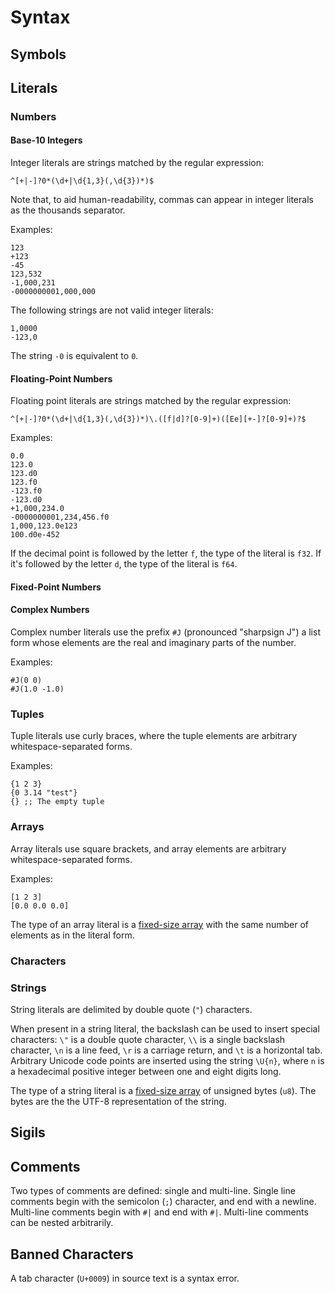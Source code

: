 # Syntax

## Symbols

## Literals

### Numbers

#### Base-10 Integers

Integer literals are strings matched by the regular expression:

```
^[+|-]?0*(\d+|\d{1,3}(,\d{3})*)$
```

Note that, to aid human-readability, commas can appear in integer literals as
the thousands separator.

Examples:

```
123
+123
-45
123,532
-1,000,231
-0000000001,000,000
```

The following strings are not valid integer literals:

```
1,0000
-123,0
```

The string `-0` is equivalent to `0`.

#### Floating-Point Numbers

Floating point literals are strings matched by the regular expression:

```
^[+|-]?0*(\d+|\d{1,3}(,\d{3})*)\.([f|d]?[0-9]+)([Ee][+-]?[0-9]+)?$
```

Examples:

```
0.0
123.0
123.d0
123.f0
-123.f0
-123.d0
+1,000,234.0
-0000000001,234,456.f0
1,000,123.0e123
100.d0e-452
```

If the decimal point is followed by the letter `f`, the type of the literal is
`f32`. If it's followed by the letter `d`, the type of the literal is `f64`.

#### Fixed-Point Numbers

#### Complex Numbers

Complex number literals use the prefix `#J` (pronounced "sharpsign J") a list
form whose elements are the real and imaginary parts of the number.

Examples:

```
#J(0 0)
#J(1.0 -1.0)
```

### Tuples

Tuple literals use curly braces, where the tuple elements are arbitrary
whitespace-separated forms.

Examples:

```
{1 2 3}
{0 3.14 "test"}
{} ;; The empty tuple
```

### Arrays

Array literals use square brackets, and array elements are arbitrary
whitespace-separated forms.

Examples:

```
[1 2 3]
[0.0 0.0 0.0]
```

The type of an array literal is a [fixed-size array](#type:fixed-size-array)
with the same number of elements as in the literal form.

### Characters

### Strings

String literals are delimited by double quote (`"`) characters.

When present in a string literal, the backslash can be used to insert special
characters: `\"` is a double quote character, `\\` is a single backslash
character, `\n` is a line feed, `\r` is a carriage return, and `\t` is a
horizontal tab. Arbitrary Unicode code points are inserted using the string
`\U{n}`, where `n` is a hexadecimal positive integer between one and eight
digits long.

The type of a string literal is a [fixed-size array](#type:fixed-size-array) of
unsigned bytes (`u8`). The bytes are the the UTF-8 representation of the string.

## Sigils

## Comments

Two types of comments are defined: single and multi-line. Single line comments
begin with the semicolon (`;`) character, and end with a newline. Multi-line
comments begin with `#|` and end with `#|`. Multi-line comments can be nested
arbitrarily.

## Banned Characters

A tab character (`U+0009`) in source text is a syntax error.
